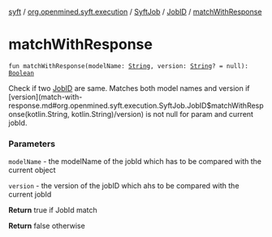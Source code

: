 [syft](../../../index.md) / [org.openmined.syft.execution](../../index.md) / [SyftJob](../index.md) / [JobID](index.md) / [matchWithResponse](./match-with-response.md)

# matchWithResponse

`fun matchWithResponse(modelName: `[`String`](https://kotlinlang.org/api/latest/jvm/stdlib/kotlin/-string/index.html)`, version: `[`String`](https://kotlinlang.org/api/latest/jvm/stdlib/kotlin/-string/index.html)`? = null): `[`Boolean`](https://kotlinlang.org/api/latest/jvm/stdlib/kotlin/-boolean/index.html)

Check if two [JobID](index.md) are same. Matches both model names and version if [version](match-with-response.md#org.openmined.syft.execution.SyftJob.JobID$matchWithResponse(kotlin.String, kotlin.String)/version) is not null for param and current jobId.

### Parameters

`modelName` - the modelName of the jobId which has to be compared with the current object

`version` - the version of the jobID which ahs to be compared with the current jobId

**Return**
true if JobId match

**Return**
false otherwise

